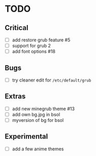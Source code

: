 # TODO 


## Critical 
- [ ] add restore grub feature  #5
- [ ] support for grub 2  
- [ ] add font options #18

## Bugs
- [ ] try cleaner edit for `/etc/default/grub`

## Extras 
- [ ] add new minegrub theme  #13  
- [ ] add own bg.jpg in bsol   
- [ ] myversion of bg for bsol

## Experimental
- [ ] add a few anime themes  

